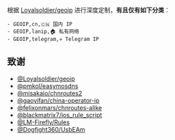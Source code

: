 根据 [Loyalsoldier/geoip](https://github.com/Loyalsoldier/geoip) 进行深度定制，**有且仅有如下分类**：
```
- GEOIP,cn,🇨🇳 国内 IP
- GEOIP,lanip,🏠 私有网络
- GEOIP,telegram,✈️ Telegram IP
```
## 致谢

- [@Loyalsoldier/geoip](https://github.com/Loyalsoldier/geoip)
- [@pmkol/easymosdns](https://github.com/pmkol/easymosdns)
- [@misakaio/chnroutes2](https://github.com/misakaio/chnroutes2)
- [@gaoyifan/china-operator-ip](https://github.com/gaoyifan/china-operator-ip)
- [@felixonmars/chnroutes-alike](https://github.com/felixonmars/chnroutes-alike)
- [@blackmatrix7/ios_rule_script](https://github.com/blackmatrix7/ios_rule_script)
- [@LM-Firefly/Rules](https://github.com/LM-Firefly/Rules)
- [@Dogfight360/UsbEAm](https://github.com/dogfight360/UsbEAm)
